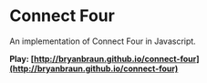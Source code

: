 # Connect Four

An implementation of Connect Four in Javascript.

**Play: [http://bryanbraun.github.io/connect-four](http://bryanbraun.github.io/connect-four)**

